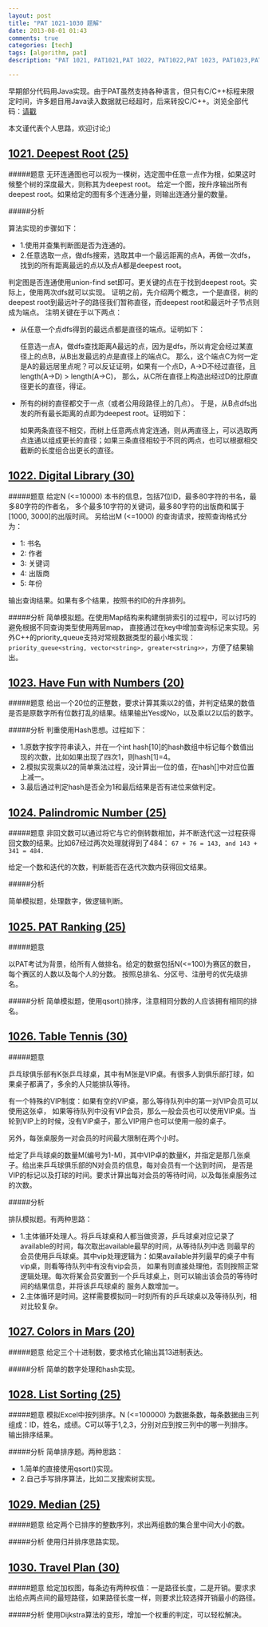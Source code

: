 ```yaml
---
layout: post
title: "PAT 1021-1030 题解"
date: 2013-08-01 01:43
comments: true
categories: [tech]
tags: [algorithm, pat]
description: "PAT 1021, PAT1021,PAT 1022, PAT1022,PAT 1023, PAT1023,PAT 1024, PAT1024,PAT 1025, PAT1025,PAT 1026, PAT1026,PAT 1027, PAT1027,PAT 1028, PAT1028,PAT 1029, PAT1029,PAT 1030, PAT1030, 题解， 解题报告"

---
```


早期部分代码用Java实现。由于PAT虽然支持各种语言，但只有C/C++标程来限定时间，许多题目用Java读入数据就已经超时，后来转投C/C++。浏览全部代码：[请戳](https://github.com/biaobiaoqi/biaobiaoqiCode/tree/master/src/biaobiaoqi/algorithm/oj/pat/advancedlevel)

本文谨代表个人思路，欢迎讨论;)


[1021. Deepest Root (25)](http://pat.zju.edu.cn/contests/pat-a-practise/1021)
---

#####题意
无环连通图也可以视为一棵树，选定图中任意一点作为根，如果这时候整个树的深度最大，则称其为deepest root。
给定一个图，按升序输出所有deepest root。如果给定的图有多个连通分量，则输出连通分量的数量。

#####分析

算法实现的步骤如下：

* 1.使用并查集判断图是否为连通的。
* 2.任意选取一点，做dfs搜索，选取其中一个最远距离的点A，再做一次dfs，找到的所有距离最远的点以及点A都是deepest root。


判定图是否连通使用union-find set即可。更关键的点在于找到deepest root。实际上，使用两次dfs就可以实现。
证明之前，先介绍两个概念，一个是直径，树的deepest root到最远叶子的路径我们暂称直径，而deepest root和最远叶子节点则成为端点。
注明关键在于以下两点：

* 从任意一个点dfs得到的最远点都是直径的端点。证明如下：

    任意选一点A，做dfs查找距离A最远的点，因为是dfs，所以肯定会经过某直径上的点B，从B出发最远的点是直径上的端点C。
    那么，这个端点C为何一定是A的最远居里点呢？可以反证证明，如果有一个点D，A->D不经过直径，且length(A->D) > length(A->C)，
    那么，从C所在直径上构造出经过D的比原直径更长的直径，得证。

* 所有的树的直径都交于一点（或者公用段路径上的几点）。
于是，从B点dfs出发的所有最长距离的点即为deepest root。证明如下：

    如果两条直径不相交，而树上任意两点肯定连通，则从两直径上，可以选取两点连通以组成更长的直径；如果三条直径相较于不同的两点，也可以根据相交截断的长度组合出更长的直径。


<!--more-->


[1022. Digital Library (30)](http://pat.zju.edu.cn/contests/pat-a-practise/1022)
---

#####题意
给定N (<=10000) 本书的信息，包括7位ID，最多80字符的书名，最多80字符的作者名，
多个最多10字符的关键词，最多80字符的出版商和属于[1000, 3000]的出版时间。
另给出M (<=1000) 的查询请求，按照查询格式分为：

* 1: 书名
* 2: 作者
* 3: 关键词
* 4: 出版商
* 5: 年份

输出查询结果。如果有多个结果，按照书的ID的升序排列。

#####分析
简单模拟题。在使用Map结构来构建倒排索引的过程中，可以讨巧的避免根据不同查询类型使用两层map，
直接通过在key中增加查询标记来实现。另外C++的priority_queue支持对常规数据类型的最小堆实现：`priority_queue<string, vector<string>, greater<string>>`，方便了结果输出。


[1023. Have Fun with Numbers (20)](http://pat.zju.edu.cn/contests/pat-a-practise/1023)
---
#####题意
给出一个20位的正整数，要求计算其乘以2的值，并判定结果的数值是否是原数字所有位数打乱的结果。结果输出Yes或No，以及乘以2以后的数字。

#####分析
判重使用Hash思想。过程如下：

* 1.原数字按字符串读入，并在一个int hash[10]的hash数组中标记每个数值出现的次数，比如如果出现了四次1，则hash[1]=4。
* 2.模拟实现乘以2的简单乘法过程，没计算出一位的值，在hash[]中对应位置上减一。
* 3.最后通过判定hash是否全为1和最后结果是否有进位来做判定。



[1024. Palindromic Number (25)](http://pat.zju.edu.cn/contests/pat-a-practise/1024)
---

#####题意
非回文数可以通过将它与它的倒转数相加，并不断迭代这一过程获得回文数的结果。比如67经过两次处理就得到了484：
`67 + 76 = 143, and 143 + 341 = 484.`

给定一个数和迭代的次数，判断能否在迭代次数内获得回文结果。

#####分析

简单模拟题，处理数字，做逻辑判断。

[1025. PAT Ranking (25)](http://pat.zju.edu.cn/contests/pat-a-practise/1025)
---

#####题意

以PAT考试为背景，给所有人做排名。给定的数据包括N(<=100)为赛区的数目，每个赛区的人数以及每个人的分数。
按照总排名、分区号、注册号的优先级排名。

#####分析
简单模拟题，使用qsort()排序，注意相同分数的人应该拥有相同的排名。



[1026. Table Tennis (30)](http://pat.zju.edu.cn/contests/pat-a-practise/1026)
---

#####题意

乒乓球俱乐部有K张乒乓球桌，其中有M张是VIP桌。有很多人到俱乐部打球，如果桌子都满了，多余的人只能排队等待。

有一个特殊的VIP制度：如果有空的VIP桌，那么等待队列中的第一对VIP会员可以使用这张卓，
如果等待队列中没有VIP会员，那么一般会员也可以使用VIP桌。当轮到VIP上的时候，没有VIP桌子，那么VIP用户也可以使用一般的桌子。

另外，每张桌服务一对会员的时间最大限制在两个小时。

给定了乒乓球桌的数量M(编号为1-M)，其中VIP卓的数量K，并指定是那几张桌子。给出来乒乓球俱乐部的N对会员的信息，每对会员有一个达到时间，
是否是VIP的标记以及打球的时间。要求计算出每对会员的等待时间，以及每张桌服务过的次数。

#####分析

排队模拟题。有两种思路：

* 1.主体循环处理人。将乒乓球桌和人都当做资源，乒乓球桌对应记录了available的时间，每次取出available最早的时间，从等待队列中选
则最早的会员使用乒乓球桌。其中vip处理逻辑为：如果available并列最早的桌子中有vip桌，则看等待队列中有没有vip会员，
如果有则直接处理他，否则按照正常逻辑处理。每次将某会员安置到一个乒乓球桌上，则可以输出该会员的等待时间的结果信息，并将该乒乓球桌的
服务人数增加一。
* 2.主体循环是时间。这样需要模拟同一时刻所有的乒乓球桌以及等待队列，相对比较复杂。



[1027. Colors in Mars (20)](http://pat.zju.edu.cn/contests/pat-a-practise/1027)
---
#####题意
给定三个十进制数，要求格式化输出其13进制表达。

#####分析
简单的数字处理和hash实现。

[1028. List Sorting (25)](http://pat.zju.edu.cn/contests/pat-a-practise/1028)
---

#####题意
模拟Excel中按列排序。N (<=100000) 为数据条数，每条数据由三列组成：ID，姓名，成绩。C可以等于1,2,3，分别对应到按三列中的哪一列排序。
输出排序结果。

#####分析
简单排序题。两种思路：

* 1.简单的直接使用qsort()实现。
* 2.自己手写排序算法，比如二叉搜索树实现。

[1029. Median (25)](http://pat.zju.edu.cn/contests/pat-a-practise/1029)
---
#####题意
给定两个已排序的整数序列，求出两组数的集合里中间大小的数。

#####分析
使用归并排序思路实现。


[1030. Travel Plan (30)](http://pat.zju.edu.cn/contests/pat-a-practise/1030)
---
#####题意
给定加权图，每条边有两种权值：一是路径长度，二是开销。要求求出给点两点间的最短路径，如果路径长度一样，则要求比较选择开销最小的路径。

#####分析
使用Dijkstra算法的变形，增加一个权重的判定，可以轻松解决。